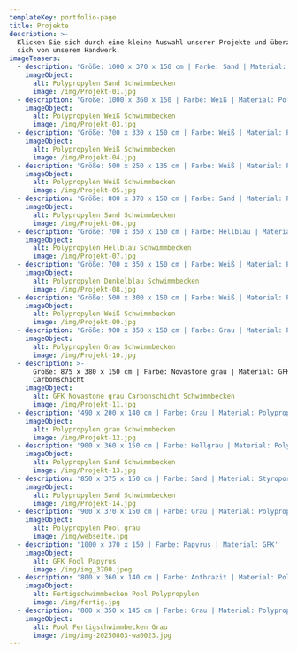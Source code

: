 ```yaml
---
templateKey: portfolio-page
title: Projekte
description: >-
  Klicken Sie sich durch eine kleine Auswahl unserer Projekte und überzeugen Sie
  sich von unserem Handwerk.
imageTeasers:
  - description: 'Größe: 1000 x 370 x 150 cm | Farbe: Sand | Material: Polypropylen '
    imageObject:
      alt: Polypropylen Sand Schwimmbecken
      image: /img/Projekt-01.jpg
  - description: 'Größe: 1000 x 360 x 150 | Farbe: Weiß | Material: Polypropylen'
    imageObject:
      alt: Polypropylen Weiß Schwimmbecken
      image: /img/Projekt-03.jpg
  - description: 'Größe: 700 x 330 x 150 cm | Farbe: Weiß | Material: Polypropylen'
    imageObject:
      alt: Polypropylen Weiß Schwimmbecken
      image: /img/Projekt-04.jpg
  - description: 'Größe: 500 x 250 x 135 cm | Farbe: Weiß | Material: Polypropylen'
    imageObject:
      alt: Polypropylen Weiß Schwimmbecken
      image: /img/Projekt-05.jpg
  - description: 'Größe: 800 x 370 x 150 cm | Farbe: Sand | Material: Polypropylen'
    imageObject:
      alt: Polypropylen Sand Schwimmbecken
      image: /img/Projekt-06.jpg
  - description: 'Größe: 700 x 350 x 150 cm | Farbe: Hellblau | Material: Polypropylen'
    imageObject:
      alt: Polypropylen Hellblau Schwimmbecken
      image: /img/Projekt-07.jpg
  - description: 'Größe: 700 x 350 x 150 cm | Farbe: Weiß | Material: Polypropylen'
    imageObject:
      alt: Polypropylen Dunkelblau Schwimmbecken
      image: /img/Projekt-08.jpg
  - description: 'Größe: 500 x 300 x 150 cm | Farbe: Weiß | Material: Polypropylen'
    imageObject:
      alt: Polypropylen Weiß Schwimmbecken
      image: /img/Projekt-09.jpg
  - description: 'Größe: 900 x 350 x 150 cm | Farbe: Grau | Material: Polypropylen'
    imageObject:
      alt: Polypropylen Grau Schwimmbecken
      image: /img/Projekt-10.jpg
  - description: >-
      Größe: 875 x 380 x 150 cm | Farbe: Novastone grau | Material: GFK mit
      Carbonschicht
    imageObject:
      alt: GFK Novastone grau Carbonschicht Schwimmbecken
      image: /img/Projekt-11.jpg
  - description: '490 x 200 x 140 cm | Farbe: Grau | Material: Polypropylen'
    imageObject:
      alt: Polypropylen grau Schwimmbecken
      image: /img/Projekt-12.jpg
  - description: '900 x 360 x 150 cm | Farbe: Hellgrau | Material: Polypropylen'
    imageObject:
      alt: Polypropylen Sand Schwimmbecken
      image: /img/Projekt-13.jpg
  - description: '850 x 375 x 150 cm | Farbe: Sand | Material: Styroporstein mit Folie'
    imageObject:
      alt: Polypropylen Sand Schwimmbecken
      image: /img/Projekt-14.jpg
  - description: '900 x 370 x 150 cm | Farbe: Grau | Material: Polypropylen'
    imageObject:
      alt: Polypropylen Pool grau
      image: /img/webseite.jpg
  - description: '1000 x 370 x 150 | Farbe: Papyrus | Material: GFK'
    imageObject:
      alt: GFK Pool Papyrus
      image: /img/img_3700.jpeg
  - description: '800 x 360 x 140 cm | Farbe: Anthrazit | Material: Polypropylen'
    imageObject:
      alt: Fertigschwimmbecken Pool Polypropylen
      image: /img/fertig.jpg
  - description: '800 x 350 x 145 cm | Farbe: Grau | Material: Polypropylen'
    imageObject:
      alt: Pool Fertigschwimmbecken Grau
      image: /img/img-20250803-wa0023.jpg
---
```



